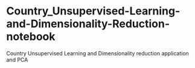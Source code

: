 # Country_Unsupervised-Learning-and-Dimensionality-Reduction-notebook
Country Unsupervised Learning and Dimensionality  reduction application and PCA 
